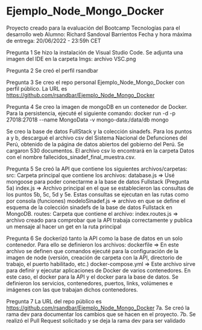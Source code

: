 # Ejemplo_Node_Mongo_Docker
Proyecto creado para la evaluación del Bootcamp Tecnologías para el desarrollo web
Alumno: Richard Sandoval Barrientos
Fecha y hora máxima de entrega: 20/06/2022 - 23:59h CET 

Pregunta 1
Se hizo la instalación de Visual Studio Code. Se adjunta una imagen del IDE en la carpeta Imgs: archivo VSC.png

Pregunta 2
Se creó el perfil rsandbar

Pregunta 3
Se creo el repo personal Ejemplo_Node_Mongo_Docker con perfil público. La URL es https://github.com/rsandbar/Ejemplo_Node_Mongo_Docker

Pregunta 4
Se creo la imagen de mongoDB en un contenedor de Docker. 
Para la persistencia, ejecuté el siguiente comando:
docker run -d -p 27018:27018 --name MongoData -v mongo-data:/data/db mongo

Se creo la base de datos FullStack y la colección sinadefs. Para los puntos a y b, descargué el archivo csv del Sistema Nacional de Defunciones del Perú, obtenido de la página de datos abiertos del gobierno del Perú. Se cargaron 530 documentos. El archivo csv lo encontrará en la carpeta Datos con el nombre fallecidos_sinadef_final_muestra.csv.

Pregunta 5
Se creó la API que contiene los siguientes archivos/carpetas:
src: Carpeta principal que contiene los archivos:
database.js => Usé mongoose para poder conectarme a la base de datos Fullstack (Pregunta 5a)
index.js => Archivo principal en el que se establecieron las consultas de los puntos 5b, 5c, 5d y 5e. Estas consultas se ejecutan en las rutas como por consola (funciones)
modeloSinadef.js => archivo en que se define el esquema de la colección sinadefs de la base de datos Fullstack en MongoDB.
routes: Carpeta que contiene el archivo:
index.routes.js => archivo creado para comprobar que la API trabaja correctamente y publica un mensaje al hacer un get en la ruta principal


Pregunta 6
Se dockerizó tanto la API como la base de datos en un solo contenedor. Para ello se definieron los archivos:
dockerfile => En este archivo se definen que comandos ejecuté para la configuración de la imagen de node (versión, creación de carpeta con la API, directorio de trabajo, el puerto habilitado, etc.)
docker-compose.yml => Este archivo sirve para definir y ejecutar aplicaciones de Docker de varios contenedores. En este caso, el docker para la API y el docker para la base de datos. Se definieron los servicios, contenedores, puertos, links, volúmenes e imágenes con las que trabajan dichos contenedores.

Pregunta 7
La URL del repo público es https://github.com/rsandbar/Ejemplo_Node_Mongo_Docker
  7a. Se creó la rama dev para documentar los cambios que se hacen en el proyecto.
  7b. Se realizó el Pull Request solicitado y se deja la rama dev para ser validado


